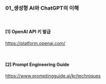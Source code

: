 ### 01_생성형 AI와 ChatGPT의 이해

<br>

#### [1] OpenAI API 키 발급 <br>
https://platform.openai.com/

<br>

#### [2] Prompt Engineering Guide <br>
https://www.promptingguide.ai/kr/techniques
